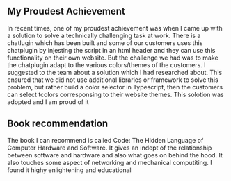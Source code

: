 ## My Proudest Achievement

In recent times, one of my proudest achievement was when I came up with a solution to solve a technically challenging task at work. There is a chatlugin which has been built and some of our customers uses this chatplugin by injesting the script in an html header and they can use this functionality on their own website. But the challenge we had was to make the chatplugin adapt to the various colors/themes of the customers. I suggested to the team about a solution which I had researched about. This ensured that we did not use additional libraries or framework to solve this problem, but rather build a color selector in Typescript, then the customers can select tcolors corresponsing to their website themes. This solotion was adopted and I am proud of it

## Book recommendation

The book I can recommend is called Code: The Hidden Language of Computer Hardware and Software. It gives an indept of the relationship between software and hardware and also what goes on behind the hood. It also touches some aspect of networking and mechanical computiting. I found it highy enlightening and educational
